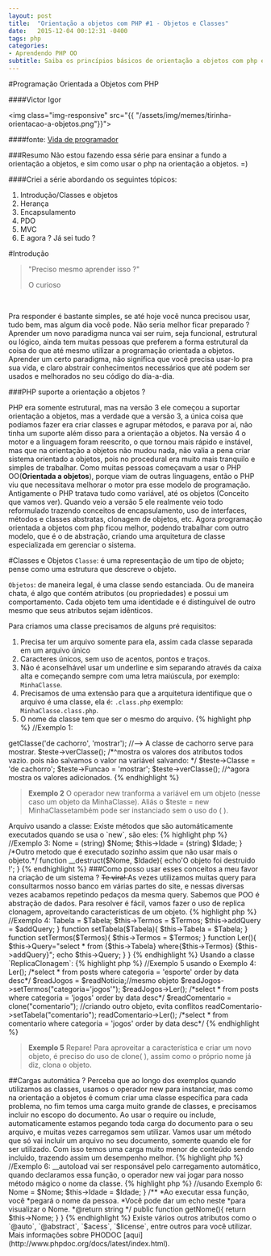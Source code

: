 ```yaml
---
layout: post
title:  "Orientação a objetos com PHP #1 - Objetos e Classes"
date:   2015-12-04 00:12:31 -0400
tags: php
categories:
- Aprendendo PHP OO
subtitle: Saiba os princípios básicos de orientação a objetos com php e no que ele pode te ajudar.
---
```

#Programação Orientada a Objetos com PHP

####Victor Igor


<img class="img-responsive" src="{{ "/assets/img/memes/tirinha-orientacao-a-objetos.png"}}">

####fonte: [Vida de programador](http://vidadeprogramador.com.br/2012/04/02/php-orientado-a-objetos/)

###Resumo
Não estou fazendo essa série para ensinar a fundo a orientação a objetos, e sim como usar o php na orientação a objetos. =)

####Criei a série abordando os seguintes tópicos:

1. Introdução/Classes e objetos
2. Herança
3. Encapsulamento
4. PDO
5. MVC
6. E agora ? Já sei tudo ?

#Introdução


<blockquote class="highlight-paragraph pull-in">
	<p class="citacao">"Preciso mesmo aprender isso ?"</p>
	O curioso
</blockquote><br>

    
Pra responder é bastante simples, se até hoje você nunca precisou usar, tudo bem, mas algum dia você pode. Não seria melhor ficar preparado ?
Aprender um novo paradigma nunca vai ser ruim, seja funcional, estrutural ou lógico, ainda tem muitas pessoas que preferem a forma estrutural
da coisa do que até mesmo utilizar a programação orientada a objetos. Aprender um certo paradigma, não significa que você precisa
usar-lo pra sua vida, e claro abstrair conhecimentos necessários que até podem ser usados e melhorados no seu código do dia-a-dia.

###PHP suporte a orientação a objetos ?

PHP era somente estrutural, mas na versão 3 ele começou a suportar orientação a objetos, mas a verdade que a versão 3, a única coisa
que podíamos fazer era criar classes e agrupar métodos, e parava por aí, não tinha um suporte além disso para a orientação a objetos. 
Na versão 4 o motor e a linguagem foram reescrito, o que tornou mais rápido e instável, mas que na orientação a objetos não mudou nada, não valia a 
pena criar sistema orientado a objetos, pois no procedural era muito mais tranquilo e simples de trabalhar. Como muitas pessoas começavam a usar o PHP OO(**Orientada a objetos**), 
porque viam de outras linguagens, então o PHP viu que necessitava melhorar o motor pra esse modelo de programação. Antigamente o PHP
tratava tudo como variável, até os objetos (Conceito que vamos ver). Quando veio a versão 5 ele realmente veio todo reformulado trazendo
conceitos de encapsulamento, uso de interfaces, métodos e classes abstratas, clonagem de objetos, etc. Agora programação orientada a 
objetos com php ficou melhor, podendo trabalhar com outro modelo, que é o de abstração, criando uma arquitetura de classe especializada 
em gerenciar o sistema.

#Classes e Objetos
`Classe`: é uma representação de um tipo de objeto; pense como uma estrutura que descreve o objeto.

`Objetos`: de maneira legal, é uma classe sendo estanciada. Ou de maneira chata, é algo que contém atributos (ou propriedades) e possui um comportamento. Cada objeto tem uma identidade e é distinguível de outro mesmo que seus atributos sejam idênticos. 

Para criamos uma classe precisamos de alguns pré requisitos:

1. Precisa ter um arquivo somente para ela, assim cada classe separada em um arquivo único
2. Caracteres únicos, sem uso de acentos, pontos e traços.
3. Não é aconselhável usar um underline e sim separando através da caixa alta e começando sempre com uma letra maiúscula, por exemplo: `MinhaClasse`.
4. Precisamos de uma extensão para que a arquitetura identifique que o arquivo é uma classe, ela é: `.class.php` exemplo: `MinhaClasse.class.php`.
5. O nome da classe tem que ser o mesmo do arquivo.
{% highlight php %}
//Exemplo 1:
<?php
class MinhaClasse{ 
//A palavra reservada class para informar o escopo.
  var $Classe;
  var $Funcao;
  function getClasse($Classe, $Funcao){
  ////método - dando auxílio para nossas variáveis
    echo "A classe {$Classe} serve para {$Funcao}.";
  }
  function verClasse(){
    print_r($this);
    //$this serve pra referenciar a própria classe.
  }
}
{% endhighlight %}

Arquivo usando a classe:
{% highlight php%}
//exemplo 2 usando Exemplo 1
<?php
  require('class/MinhaClasse.class.php');
  //incorporando em nosso arquivo
  $teste = new MinhaClasse();
  $teste->getClasse('de cachorro', 'mostrar');
  //--> A classe de cachorro serve para mostrar.
  $teste->verClasse();
  /*^mostra os valores dos atributos todos vazio.
  pois não salvamos o valor na variável
  salvando: */
  $teste->Classe = 'de cachorro';
  $teste->Funcao = 'mostrar';
  $teste->verClasse();
  //^agora mostra os valores adicionados.
{% endhighlight %}

<blockquote>
<p><strong class="cabecalho">Exemplo 2</strong>
O operador <span class="kd-s">new</span> tranforma a variável em um objeto (nesse caso um objeto da <span class="nc-s">MinhaClasse</span>). Aliás o <span class="nv-s">$teste</span> = <span class="kd-s">new</span> <span class="nc-s">MinhaClasse</span>também pode ser instanciado sem o uso do ( ).</p>
</blockquote>

Arquivo usando a classe:

Existe métodos que são automáticamente executados quando se usa o `new`, são eles:
{% highlight php %}
//Exemplo 3:
<?php
/*Criando um construtor, método chamado assim 
que estanciar um objeto*/
  function __construct($Nome, $Idade){
    $this->Nome =  (string) $Nome;
    $this->Idade =  (string) $Idade;
  }
  /*Outro metodo que é executado sozinho assim  
   que não usar mais o objeto.*/
  function __destruct($Nome, $Idade){
    echo'O objeto foi destruido !';
  }
{% endhighlight %}

###Como posso usar esses conceitos a meu favor na criação de um sistema ?

<del>Te vira! </del>As vezes utilizamos muitas query para consultarmos nosso banco em várias partes do site, e nessas diversas vezes acabamos repetindo pedaços da mesma query. Sabemos que POO é abstração de dados. Para resolver é fácil, vamos fazer o uso de replica clonagem, aproveitando características de um objeto.

{% highlight php %}
//Exemplo 4:
<?php
class ReplicaClonagem{ 
  function __construct($Tabela, $Termos, $addQuery){
    $this->Tabela   = $Tabela;
    $this->Termos   = $Termos;
    $this->addQuery = $addQuery;
  }
  function setTabela($Tabela){
     $this->Tabela   = $Tabela;
  }
  function setTermos($Termos){
     $this->Termos  = $Termos;
  }
  function Ler(){
     $this->Query="select * from {$this->Tabela}
        where{$this->Termos} {$this->addQuery}";
     echo $this->Query;
  }
}
{% endhighlight %}

Usando a classe `ReplicaClonagem`:

{% highlight php %}
//Exemplo 5 usando o Exemplo 4:
<?php
  require('class/ReplicaClonagem.class.php');
  $readNoticia = new ReplicaClonagem("posts",
  "categoria = 'esporte'", "order by data desc");
  $readNoticia->Ler();
  /*select * from posts where categoria = 'esporte'
    order by data desc*/
  $readJogos = $readNoticia;//mesmo objeto
  $readJogos->setTermos("categoria='jogos'");
  $readJogos->Ler();
  /*select * from posts where categoria = 'jogos'
    order by data desc*/
  $readComentario = clone("comentario");
   //criando outro objeto, evita conflitos
  readComentario->setTabela("comentario");
  readComentario->Ler();
  /*select * from comentario where categoria = 'jogos'
    order by data desc*/   
{% endhighlight %}

<blockquote class="trivia">
<p><strong class="cabecalho">Exemplo 5</strong>
Repare! Para aproveitar a característica e criar um novo objeto, é preciso do uso de <span class="kd-s">clone( )</span>, assim como o próprio
nome já diz, clona o objeto. </p>
</blockquote>


##Cargas automática ? 

Perceba que ao longo dos exemplos quando utilizamos as classes, usamos o operador <span class="kd-s">new</span> para instanciar, mas como na orientação
a objetos é comum criar uma classe específica para cada problema, no fim temos uma carga muito grande de classes, e precisamos incluir no escopo do documento. Ao usar o <span class="kd-s">require</span> ou <span class="kd-s">include</span>, automaticamente estamos pegando toda carga do documento para o seu arquivo, e muitas vezes carregamos sem utilizar. Vamos usar um método que só vai incluir um arquivo no seu documento, somente quando ele for ser utilizado. Com isso temos uma carga muito menor de conteúdo sendo incluido, trazendo assim um desempenho melhor.

{% highlight php %}
//Exemplo 6:
<?php
  function __autoload($Class){
  //Método mágico =)
  dirName = 'class';
  //O nome da pasta que está as classes
  if(file_exists("
    {$dirName}/{$Class}.class.php")){
    require_once("
    {dirName}/{$Class}.class.php");
  }else{
    die("Erro ao incluir 
    {$dirName}/{$Class}");
  }
}
{% endhighlight %}

Essa função <span class="kd-s">__autoload</span> vai ser responsável pelo carregamento automático,
quando declaramos essa função, o operador <span class="kd-s">new</span> vai jogar para nosso 
método mágico o nome da classe.

{% highlight php %}
//usando Exemplo 6:
<?php
  require('class/inc/Config.inc.php');
  cada vez que requisitar uma nova classe,
  o nosso metodo mágico vai receber 
  o nome da class.
  classeA = new MinhaClasse();
{% endhighlight %}

##Documentação com PHPDoc?
Vamos criar uma documentação utilizando o PHPDoc pra informar usuários ou até mesmo para lembrar a gente de como se utiliza uma classe, ou para que serve específico método ou variável. Não é apenas escrever na classe o que ela faz, é uma documentação interativa que podemos sempre consultar quando formos utilizar qualquer atributo, método ou quando instanciamos a classe.

{% highlight php %}
//Exemplo 7:
<?php
  /**DocumentaçãodeClasse:
  *Essa classe foi criada para mostrar como usa e  
  *como faz uma documentação de suas classes
  *@copyright (c) 2015, Victor Igor G. Martins Study
  */
class DocumentacaoDeClasse{
  /**@var string Nome da Empresa
  public $Empresa;*/
  /**@var string O cargo do Funcionario*/
  public Cargo;
  /**
  * Modifica nome e a idade da pessoa
  */
  public function setPessoa($Nome, $Idade){
    $this->Nome =  $Nome;
    $this->Idade =  $Idade;
  }
/**
  *Ao executar essa função, você 
  *pegará o nome da pessoa. 
  *Você pode dar um echo neste 
  *para visualizar o  Nome.
  *@return string
  */
  public function getNome(){
     return $this->Nome;
  }
}
{% endhighlight %}

Existe vários outros atributos como o `@auto`, `@abstract`, `$acess`, `$license`, entre outros para você utilizar. Mais informações sobre PHODOC [aqui](http://www.phpdoc.org/docs/latest/index.html).